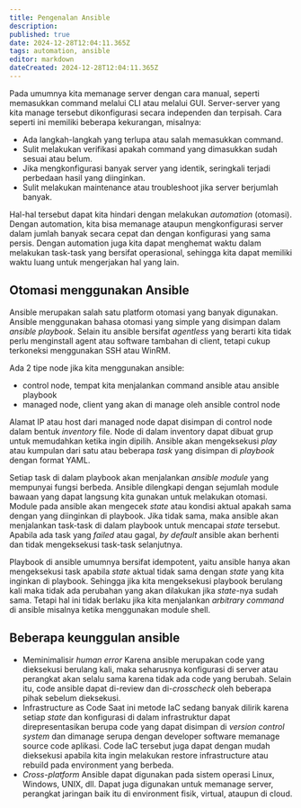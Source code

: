 ```yaml
---
title: Pengenalan Ansible
description: 
published: true
date: 2024-12-28T12:04:11.365Z
tags: automation, ansible
editor: markdown
dateCreated: 2024-12-28T12:04:11.365Z
---
```


Pada umumnya kita memanage server dengan cara manual, seperti memasukkan command melalui CLI atau melalui GUI. Server-server yang kita manage tersebut dikonfigurasi secara independen dan terpisah. Cara seperti ini memiliki beberapa kekurangan, misalnya:
- Ada langkah-langkah yang terlupa atau salah memasukkan command.
- Sulit melakukan verifikasi apakah command yang dimasukkan sudah sesuai atau belum.
- Jika mengkonfigurasi banyak server yang identik, seringkali terjadi perbedaan hasil yang diinginkan.
- Sulit melakukan maintenance atau troubleshoot jika server berjumlah banyak.

Hal-hal tersebut dapat kita hindari dengan melakukan *automation* (otomasi). Dengan automation, kita bisa memanage ataupun mengkonfigurasi server dalam jumlah banyak secara cepat dan dengan konfigurasi yang sama persis. Dengan automation juga kita dapat menghemat waktu dalam melakukan task-task yang bersifat operasional, sehingga kita dapat memiliki waktu luang untuk mengerjakan hal yang lain.

## Otomasi menggunakan Ansible
Ansible merupakan salah satu platform otomasi yang banyak digunakan. Ansible menggunakan bahasa otomasi yang simple yang disimpan dalam *ansible playbook*. Selain itu ansible bersifat *agentless* yang berarti kita tidak perlu menginstall agent atau software tambahan di client, tetapi cukup terkoneksi menggunakan SSH atau WinRM.

Ada 2 tipe node jika kita menggunakan ansible:
- control node, tempat kita menjalankan command ansible atau ansible playbook
- managed node, client yang akan di manage oleh ansible control node

Alamat IP atau host dari managed node dapat disimpan di control node dalam bentuk *inventory* file. Node di dalam inventory dapat dibuat grup untuk memudahkan ketika ingin dipilih. Ansible akan mengeksekusi *play* atau kumpulan dari satu atau beberapa *task* yang disimpan di *playbook* dengan format YAML.

Setiap task di dalam playbook akan menjalankan *ansible module* yang mempunyai fungsi berbeda. Ansible dilengkapi dengan sejumlah module bawaan yang dapat langsung kita gunakan untuk melakukan otomasi. Module pada ansible akan mengecek *state* atau kondisi aktual apakah sama dengan yang diinginkan di playbook. Jika tidak sama, maka ansible akan menjalankan task-task di dalam playbook untuk mencapai *state* tersebut. Apabila ada task yang *failed* atau gagal, *by default* ansible akan berhenti dan tidak mengeksekusi task-task selanjutnya.

Playbook di ansible umumnya bersifat idempotent, yaitu ansible hanya akan mengeksekusi task apabila *state* aktual tidak sama dengan *state* yang kita inginkan di playbook. Sehingga jika kita mengeksekusi playbook berulang kali maka tidak ada perubahan yang akan dilakukan jika *state*-nya sudah sama. Tetapi hal ini tidak berlaku jika kita menjalankan *arbitrary command* di ansible misalnya ketika menggunakan module shell.

## Beberapa keunggulan ansible
- Meminimalisir *human error*
Karena ansible merupakan code yang dieksekusi berulang kali, maka seharusnya konfigurasi di server atau perangkat akan selalu sama karena tidak ada code yang berubah. Selain itu, code ansible dapat di-review dan di-*crosscheck* oleh beberapa pihak sebelum dieksekusi.
- Infrastructure as Code
Saat ini metode IaC sedang banyak dilirik karena setiap *state* dan konfigurasi di dalam infrastruktur dapat direpresentasikan berupa code yang dapat disimpan di *version control system* dan dimanage serupa dengan developer software memanage source code aplikasi. Code IaC tersebut juga dapat dengan mudah dieksekusi apabila kita ingin melakukan restore infrastructure atau rebuild pada environment yang berbeda.
- *Cross-platform*
Ansible dapat digunakan pada sistem operasi Linux, Windows, UNIX, dll. Dapat juga digunakan untuk memanage server, perangkat jaringan baik itu di environment fisik, virtual, ataupun di cloud.